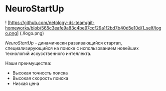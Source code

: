 # NeuroStartUp

! [https://github.com/netology-ds-team/git-homeworks/blob/565c3eafe9a83c4be97ccf29a1f2bd7b40d5e10d/1_self/logo.png] (./logo.png)

*NeuroStartUp* - динамически развивающийся стартап, специализирующийся на поиске с использованием новейших технологий искусственного интеллекта.

Наши преимущества:
* Высокая точность поиска
* Высокая скорость поиска
* Низкая цена